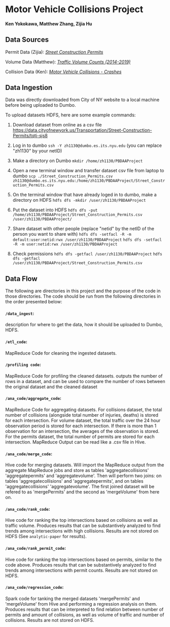 # Motor Vehicle Collisions Project  
#### Ken Yokokawa, Matthew Zhang, Zijia Hu


## Data Sources

Permit Data (Zijia):
[*Street Construction Permits*](https://data.cityofnewyork.us/Transportation/Street-Construction-Permits/tqtj-sjs8)

Volume Data (Matthew):
[*Traffic Volume Counts (2014-2019)*](https://data.cityofnewyork.us/Transportation/Traffic-Volume-Counts-2014-2019-/ertz-hr4r)

Collision Data (Ken):
[*Motor Vehicle Collisions - Crashes*](https://data.cityofnewyork.us/Public-Safety/Motor-Vehicle-Collisions-Crashes/h9gi-nx95)


## Data Ingestion

Data was directly downloaded from City of NY website to a local machine before being uploaded to Dumbo. 
<!-- Further details are in `/data_ingest/ingest.txt`.  -->
To upload datasets HDFS, here are some example commands:

1. Download dataset from online as a csv file
https://data.cityofnewyork.us/Transportation/Street-Construction-Permits/tqtj-sjs8

2. Log in to dumbo
`ssh -Y zh1130@dumbo.es.its.nyu.edu` (you can replace "zh1130" by your netID)

3. Make a directory on Dumbo
`mkdir /home/zh1130/PBDAAProject`

4. Open a new terminal window and transfer dataset csv file from laptop to dumbo
`scp ./Street_Construction_Permits.csv zh1130@dumbo.es.its.nyu.edu:/home/zh1130/PBDAAProject/Street_Construction_Permits.csv`

5. On the terminal window that have already loged in to dumbo, make a directory on HDFS
`hdfs dfs -mkdir /user/zh1130/PBDAAProject`

6. Put the dataset into HDFS
`hdfs dfs -put /home/zh1130/PBDAAProject/Street_Construction_Permits.csv /user/zh1130/PBDAAProject/`

7. Share dataset with other people (replace "netid" by the netID of the person you want to share with)
`hdfs dfs -setfacl -R -m default:user:netid:rwx /user/zh1130/PBDAAProject`
`hdfs dfs -setfacl -R -m user:netid:rwx /user/zh1130/PBDAAProject`


8. Check permissions
`hdfs dfs -getfacl /user/zh1130/PBDAAProject`
`hdfs dfs -getfacl /user/zh1130/PBDAAProject/Street_Construction_Permits.csv`


## Data Flow

The following are directories in this project and the purpose of the code in those directories. The code should be run from the following directories in the order presented below:

#### `/data_ingest`:
description for where to get the data, how it should be uploaded to Dumbo, HDFS. 

#### `/etl_code`:
MapReduce Code for cleaning the ingested datasets.  

#### `/profiling code`:
MapReduce Code for profiling the cleaned datasets. outputs the number of rows in a dataset, and can be used to compare the number of rows between the original dataset and the cleaned dataset

#### `/ana_code/aggregate_code`:
MapReduce Code for aggregating datasets. For collisions dataset, the total number of collisions (alongside total number of injuries, deaths) is stored for each intersection. For volume dataset, the total traffic over the 24 hour observation period is stored for each intersection. If there is more than 1 observation for an intersection, the averages of the observation is stored. For the permits dataset, the total number of permits are stored for each intersection. MapReduce Output can be read like a .csv file in Hive.

#### `/ana_code/merge_code`:
Hive code for merging datasets. Will import the MapReduce output from the aggregate MapReduce jobs and store as tables 'aggregatecollisions' 'aggregatepermits' and 'aggregatevolume'. Then will perform two joins: on tables 'aggregatecollisions' and 'aggregatepermits', and on tables 'aggregatecollisions' 'aggregatevolume'. The first joined dataset will be refered to as 'mergePermits' and the second as 'mergeVolume' from here on.  

####  `/ana_code/rank_code`:
Hive code for ranking the top intersections based on collisions as well as traffic volume. Produces results that can be substantively analyzed to find trends among intersections with high collisions. Results are not stored on HDFS (See `analytic-paper` for results).

#### `/ana_code/rank_permit_code`:
Hive code for ranking the top intersections based on permits, similar to the code above. Produces results that can be substantively analyzed to find trends among intersections with permit counts. Results are not stored on HDFS.

#### `/ana_code/regression_code`:
Spark code for tanking the merged datasets 'mergePermits' and 'mergeVolume' from Hive and performing a regression analysis on them. Produces results that can be interpreted to find relation between number of permits and amount of collisions, as well as volume of traffic and number of collisions. Results are not stored on HDFS.


